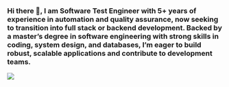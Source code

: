 ### Hi there 👋, I am Software Test Engineer with 5+ years of experience in automation and quality assurance, now seeking to transition into full stack or backend development. Backed by a master’s degree in software engineering with strong skills in coding, system design, and databases, I’m eager to build robust, scalable applications and contribute to development teams.

![](https://komarev.com/ghpvc/?username=nikhiluppala&color=blue)

<!--
**nikhiluppala/nikhiluppala** is a ✨ _special_ ✨ repository because its `README.md` (this file) appears on your GitHub profile.

Here are some ideas to get you started:

- 🔭 I’m currently working on ...
- 🌱 I’m currently learning ...
- 👯 I’m looking to collaborate on ...
- 🤔 I’m looking for help with ...
- 💬 Ask me about ...
- 📫 How to reach me: ...
- 😄 Pronouns: ...
- ⚡ Fun fact: ...
-->


